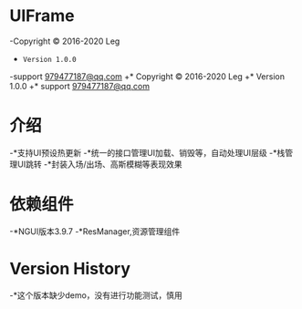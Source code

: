 UIFrame
===
-Copyright © 2016-2020 Leg
 -     Version 1.0.0
 -support 979477187@qq.com
 +* Copyright © 2016-2020 Leg
 +*     Version 1.0.0
 +* support 979477187@qq.com
 
 介绍
 ===
 -*支持UI预设热更新
 -*统一的接口管理UI加载、销毁等，自动处理UI层级
 -*栈管理UI跳转
 -*封装入场/出场、高斯模糊等表现效果
 
 依赖组件
 =======
 -*NGUI版本3.9.7
 -*ResManager,资源管理组件
 
  Version History
  =================
  -*这个版本缺少demo，没有进行功能测试，慎用
 

